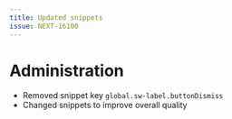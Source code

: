 ```yaml
---
title: Updated snippets
issue: NEXT-16100
---
```

# Administration
* Removed snippet key `global.sw-label.buttonDismiss`
* Changed snippets to improve overall quality
